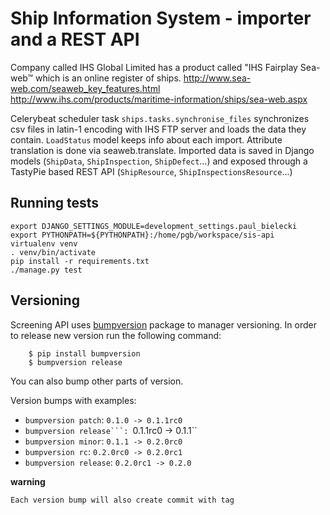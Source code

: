 # Ship Information System - importer and a REST API

Company called IHS Global Limited has a product called "IHS Fairplay Sea-web™
which is an online register of ships.
http://www.sea-web.com/seaweb_key_features.html
http://www.ihs.com/products/maritime-information/ships/sea-web.aspx

Celerybeat scheduler task `ships.tasks.synchronise_files`
synchronizes csv files in latin-1 encoding with IHS FTP server
and loads the data they contain.
`LoadStatus` model keeps info about each import.
Attribute translation is done via seaweb.translate.
Imported data is saved in Django models (`ShipData`, `ShipInspection`, `ShipDefect`...)
and exposed through a TastyPie based REST API (`ShipResource`, `ShipInspectionsResource`...)

## Running tests

    export DJANGO_SETTINGS_MODULE=development_settings.paul_bielecki
    export PYTHONPATH=${PYTHONPATH}:/home/pgb/workspace/sis-api
    virtualenv venv
    . venv/bin/activate
    pip install -r requirements.txt
    ./manage.py test

## Versioning

Screening API uses [bumpversion](https://pypi.python.org/pypi/bumpversion)
package to manager versioning. In order to release new version run the following command: 

```
    $ pip install bumpversion
    $ bumpversion release
```

You can also bump other parts of version.

Version bumps with examples:

* ``bumpversion patch``: ``0.1.0 -> 0.1.1rc0``
* ``bumpversion release```: ``0.1.1rc0 -> 0.1.1``
* ``bumpversion minor``: ``0.1.1 -> 0.2.0rc0``
* ``bumpversion rc``: ``0.2.0rc0 -> 0.2.0rc1``
* ``bumpversion release``: ``0.2.0rc1 -> 0.2.0``

**warning**

    Each version bump will also create commit with tag
